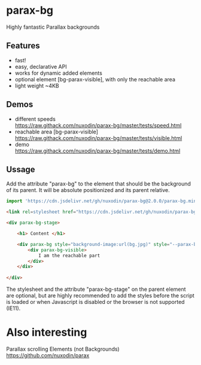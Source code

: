 # parax-bg
Highly fantastic Parallax backgrounds

## Features
- fast!
- easy, declarative API
- works for dynamic added elements
- optional element [bg-parax-visible], with only the reachable area
- light weight ~4KB

## Demos 
- different speeds  
https://raw.githack.com/nuxodin/parax-bg/master/tests/speed.html
- reachable area [bg-parax-visible]  
https://raw.githack.com/nuxodin/parax-bg/master/tests/visible.html
- demo  
https://raw.githack.com/nuxodin/parax-bg/master/tests/demo.html



## Ussage

Add the attribute "parax-bg" to the element that should be the background of its parent. It will be absolute positionized and its parent relative.

```js
import 'https://cdn.jsdelivr.net/gh/nuxodin/parax-bg@2.0.0/parax-bg.min.js';
```

```html
<link rel=stylesheet href="https://cdn.jsdelivr.net/gh/nuxodin/parax-bg@2.0.0/parax-bg.min.css">

<div parax-bg-stage>

    <h1> Content </h1>

    <div parax-bg style="background-image:url(bg.jpg)" style="--parax-bg-speed:.7">
        <div parax-bg-visible>
            I am the reachable part
        </div>
    </div>
    
</div>
```

The stylesheet and the attribute "parax-bg-stage" on the parent element are optional, but are highly recommended to add the styles before the script is loaded or when Javascript is disabled or the browser is not supported (IE11).


# Also interesting
Parallax scrolling Elements (not Backgrounds)
https://github.com/nuxodin/parax
